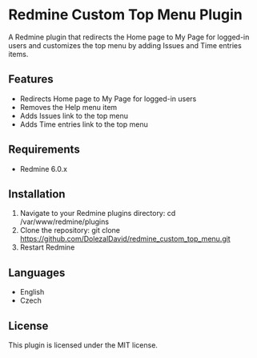 # Redmine Custom Top Menu Plugin

A Redmine plugin that redirects the Home page to My Page for logged-in users and customizes the top menu by adding Issues and Time entries items.

## Features
- Redirects Home page to My Page for logged-in users
- Removes the Help menu item
- Adds Issues link to the top menu
- Adds Time entries link to the top menu

## Requirements
- Redmine 6.0.x

## Installation
1. Navigate to your Redmine plugins directory: cd /var/www/redmine/plugins
2. Clone the repository: git clone https://github.com/DolezalDavid/redmine_custom_top_menu.git
3. Restart Redmine

## Languages
- English
- Czech

## License
This plugin is licensed under the MIT license.

